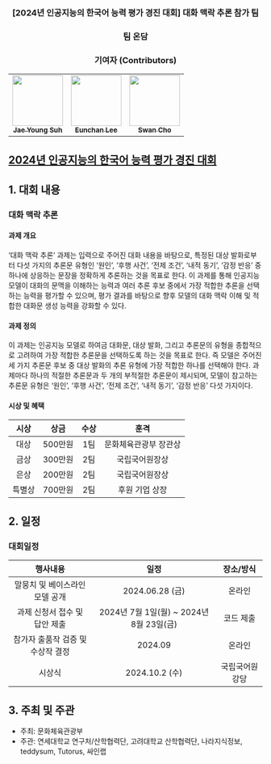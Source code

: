 
<h3 align='center'>[2024년 인공지능의 한국어 능력 평가 경진 대회] 대화 맥락 추론 참가 팀</h3>
<h3 align='center'> 팀 온담 </h3>

<h3 align='center'> 기여자 (Contributors) </h3>

<!-- ALL-CONTRIBUTORS-LIST:START - Do not remove or modify this section -->
<!-- prettier-ignore-start -->
<!-- markdownlint-disable -->
<table align='center'>
  <tr>
    <td align="center"><a href="https://github.com/tjwodud04"><img src="https://avatars.githubusercontent.com/u/34568203" width="100px;" alt=""/><br/><sub><b>Jae Young Suh</b></sub></a><br/></td>
    <td align="center"><a href="https://github.com/purang2"><img src="https://avatars.githubusercontent.com/u/46081500" width="100px;" alt=""/><br/><sub><b>Eunchan Lee</b></sub></a><br/></td>
    <td align="center"><a href="https://github.com/swan-cho"><img src="https://avatars.githubusercontent.com/u/62723002" width="100px;" alt=""/><br/><sub><b>Swan Cho</b></sub></a><br/></td>
    </td>
  </tr>
</table>
<!-- markdownlint-restore -->
<!-- prettier-ignore-end -->
<!-- ALL-CONTRIBUTORS-LIST:END -->

## [2024년 인공지능의 한국어 능력 평가 경진 대회](https://kli.korean.go.kr/benchmark/taskOrdtm/taskList.do?taskOrdtmId=144)

## 1. 대회 내용

### 대화 맥락 추론

#### 과제 개요

‘대화 맥락 추론’ 과제는 입력으로 주어진 대화 내용을 바탕으로, 특정된 대상 발화로부터 다섯 가지의 추론문 유형인 ‘원인’, ‘후행 사건’, ‘전제 조건’, ‘내적 동기’, ‘감정 반응’ 중 하나에 상응하는 문장을 정확하게 추론하는 것을 목표로 한다. 이 과제를 통해 인공지능 모델이 대화의 문맥을 이해하는 능력과 여러 추론 후보 중에서 가장 적합한 추론을 선택하는 능력을 평가할 수 있으며, 평가 결과를 바탕으로 향후 모델의 대화 맥락 이해 및 적합한 대화문 생성 능력을 강화할 수 있다.

#### 과제 정의
이 과제는 인공지능 모델로 하여금 대화문, 대상 발화, 그리고 추론문의 유형을 종합적으로 고려하여 가장 적합한 추론문을 선택하도록 하는 것을 목표로 한다. 즉 모델은 주어진 세 가지 추론문 후보 중 대상 발화의 추론 유형에 가장 적합한 하나를 선택해야 한다. 과제마다 하나의 적절한 추론문과 두 개의 부적절한 추론문이 제시되며, 모델이 참고하는 추론문 유형은 ‘원인’, ‘후행 사건’, ‘전제 조건’, ‘내적 동기’, ‘감정 반응’ 다섯 가지이다.

#### 시상 및 혜택

|       시상       |   상금    | 수상 |       훈격       |
| :--------------: | :-------: | :--: | :--------------: |
|       대상       | 500만원 | 1팀  | 문화체육관광부 장관상 |
| 금상             | 300만원 | 2팀  | 국립국어원장상 |
| 은상             | 200만원 | 2팀  | 국립국어원장상 |
|      특별상      |  700만원  | 2팀  |    후원 기업 상장     |  

## 2. 일정

### 대회일정

|    행사내용                        |                    일정                     |              장소/방식              |
| :--------------------------------: | :-----------------------------------------: | :---------------------------------: |
| 말뭉치 및 베이스라인 모델 공개       |  2024.06.28 (금)                            |             온라인                   |
| 과제 신청서 접수 및 답안 제출        |  2024년 7월 1일(월) ~ 2024년 8월 23일(금)    |              코드 제출               |
| 참가자 출품작 검증 및 수상작 결정     | 2024.09                                    |              온라인                  |
| 시상식                          | 2024.10.2 (수)  | 국립국어원 강당 |

## 3. 주최 및 주관

* 주최: 문화체육관광부
* 주관: 연세대학교 연구처/산학협력단, 고려대학교 산학협력단, 나라지식정보, teddysum, Tutorus, 싸인랩 
